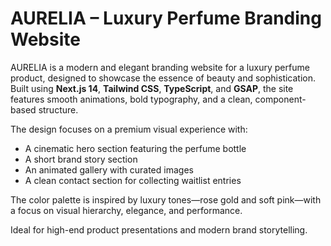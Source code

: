# AURELIA – Luxury Perfume Branding Website

AURELIA is a modern and elegant branding website for a luxury perfume product, designed to showcase the essence of beauty and sophistication. Built using **Next.js 14**, **Tailwind CSS**, **TypeScript**, and **GSAP**, the site features smooth animations, bold typography, and a clean, component-based structure.

The design focuses on a premium visual experience with:
- A cinematic hero section featuring the perfume bottle
- A short brand story section
- An animated gallery with curated images
- A clean contact section for collecting waitlist entries

The color palette is inspired by luxury tones—rose gold and soft pink—with a focus on visual hierarchy, elegance, and performance.

Ideal for high-end product presentations and modern brand storytelling.
